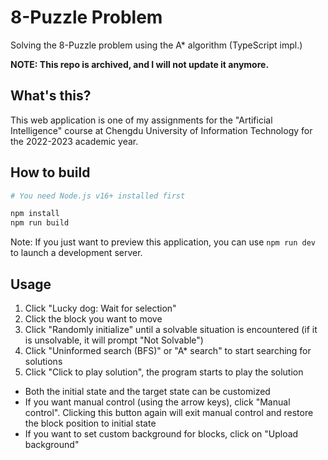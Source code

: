 # 8-Puzzle Problem

Solving the 8-Puzzle problem using the A\* algorithm (TypeScript impl.)

**NOTE: This repo is archived, and I will not update it anymore.**

## What's this?

This web application is one of my assignments for the "Artificial Intelligence" course at Chengdu University of Information Technology for the 2022-2023 academic year.

## How to build

```bash
# You need Node.js v16+ installed first

npm install
npm run build
```

Note: If you just want to preview this application, you can use `npm run dev` to launch a development server.

## Usage

1. Click "Lucky dog: Wait for selection"
2. Click the block you want to move
3. Click "Randomly initialize" until a solvable situation is encountered (if it is unsolvable, it will prompt "Not Solvable")
4. Click "Uninformed search (BFS)" or "A\* search" to start searching for solutions
5. Click "Click to play solution", the program starts to play the solution

- Both the initial state and the target state can be customized
- If you want manual control (using the arrow keys), click "Manual control". Clicking this button again will exit manual control and restore the block position to initial state
- If you want to set custom background for blocks, click on "Upload background"
